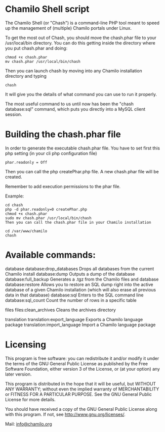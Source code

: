 Chamilo Shell script
====================

The Chamilo Shell (or "Chash") is a command-line PHP tool meant to speed up the
management of (multiple) Chamilo portals under Linux.

To get the most out of Chash, you should move the chash.phar file to your
/usr/local/bin directory. You can do this getting inside the directory where
you put chash.phar and doing:

    chmod +x chash.phar
    mv chash.phar /usr/local/bin/chash

Then you can launch chash by moving into any Chamilo installation directory and
typing

    chash

It will give you the details of what command you can use to run it properly.

The most useful command to us until now has been the "chash database:sql" command,
which puts you directly into a MySQL client session.

Building the chash.phar file
====================

In order to generate the executable chash.phar file. You have to set first this php setting (in your cli php configuration file)

    phar.readonly = Off

Then you can call the php createPhar.php file. A new chash.phar file will be created.

Remember to add execution permissions to the phar file.

 Example:

    cd chash
    php -d phar.readonly=0 createPhar.php
    chmod +x chash.phar
    sudo mv chash.phar /usr/local/bin/chash
    Then you can call the chash.phar file in your Chamilo installation

    cd /var/www/chamilo
    chash

Available commands:
====================

database
  database:drop_databases       Drops all databases from the current Chamilo install
  database:dump                 Outputs a dump of the database
  database:full_backup          Generates a .tgz from the Chamilo files and database
  database:restore              Allows you to restore an SQL dump right into the active database of a given Chamilo installation (which will also erase all previous data in that database)
  database:sql                  Enters to the SQL command line
  database:sql_count            Count the number of rows in a specific table

files
  files:clean_archives          Cleans the archives directory

translation
  translation:export_language   Exports a Chamilo language package
  translation:import_language   Import a Chamilo language package

Licensing
=========

This program is free software: you can redistribute it and/or modify
it under the terms of the GNU General Public License as published by
the Free Software Foundation, either version 3 of the License, or
(at your option) any later version.

This program is distributed in the hope that it will be useful,
but WITHOUT ANY WARRANTY; without even the implied warranty of
MERCHANTABILITY or FITNESS FOR A PARTICULAR PURPOSE.  See the
GNU General Public License for more details.

You should have received a copy of the GNU General Public License
along with this program.  If not, see <http://www.gnu.org/licenses/>.

Mail: info@chamilo.org